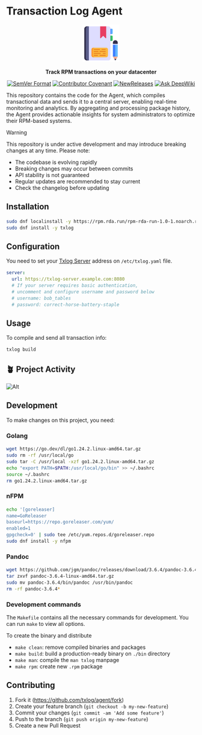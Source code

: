# Transaction Log Agent

<!-- markdownlint-disable MD033 -->
<p align="center">
  <p align="center"><img width="100" height="100" src="https://raw.githubusercontent.com/txlog/.github/refs/heads/main/profile/logbook.png" alt="The Logo"></p>
  <p align="center"><strong>Track RPM transactions on your datacenter</strong></p>
  <p align="center">
    <a href="https://semver.org"><img src="https://img.shields.io/badge/SemVer-2.0.0-22bfda.svg" alt="SemVer Format"></a>
    <a href="CODE_OF_CONDUCT.md"><img src="https://img.shields.io/badge/Contributor%20Covenant-2.1-4baaaa.svg" alt="Contributor Covenant"></a>
    <a href="https://newreleases.io/github/txlog/agent"><img src="https://newreleases.io/badge.svg" alt="NewReleases"></a>
    <a href="https://deepwiki.com/txlog/agent"><img src="https://deepwiki.com/badge.svg" alt="Ask DeepWiki"></a>
  </p>
</p>

This repository contains the code for the Agent, which compiles transactional
data and sends it to a central server, enabling real-time monitoring and
analytics. By aggregating and processing package history, the Agent provides
actionable insights for system administrators to optimize their RPM-based
systems.

> [!WARNING]
> This repository is under active development and may introduce breaking changes at any time. Please note:
>
> - The codebase is evolving rapidly
> - Breaking changes may occur between commits
> - API stability is not guaranteed
> - Regular updates are recommended to stay current
> - Check the changelog before updating

## Installation

```bash
sudo dnf localinstall -y https://rpm.rda.run/rpm-rda-run-1.0-1.noarch.rpm
sudo dnf install -y txlog
```

## Configuration

You need to set your [Txlog Server](https://txlog.rda.run/docs/server) address
on `/etc/txlog.yaml` file.

```yaml
server:
  url: https://txlog-server.example.com:8080
  # If your server requires basic authentication,
  # uncomment and configure username and password below
  # username: bob_tables
  # password: correct-horse-battery-staple
```

## Usage

To compile and send all transaction info:

```bash
txlog build
```

## 🪴 Project Activity

![Alt](https://repobeats.axiom.co/api/embed/298f7dad0c28ebbcc34d7906ca99ec3c92fd3755.svg "Repobeats analytics image")

## Development

To make changes on this project, you need:

### Golang

```bash
wget https://go.dev/dl/go1.24.2.linux-amd64.tar.gz
sudo rm -rf /usr/local/go
sudo tar -C /usr/local -xzf go1.24.2.linux-amd64.tar.gz
echo "export PATH=$PATH:/usr/local/go/bin" >> ~/.bashrc
source ~/.bashrc
rm go1.24.2.linux-amd64.tar.gz
```

### nFPM

```bash
echo '[goreleaser]
name=GoReleaser
baseurl=https://repo.goreleaser.com/yum/
enabled=1
gpgcheck=0' | sudo tee /etc/yum.repos.d/goreleaser.repo
sudo dnf install -y nfpm
```

### Pandoc

```bash
wget https://github.com/jgm/pandoc/releases/download/3.6.4/pandoc-3.6.4-linux-amd64.tar.gz
tar zxvf pandoc-3.6.4-linux-amd64.tar.gz
sudo mv pandoc-3.6.4/bin/pandoc /usr/bin/pandoc
rm -rf pandoc-3.6.4*
```

### Development commands

The `Makefile` contains all the necessary commands for development. You can run
`make` to view all options.

To create the binary and distribute

- `make clean`: remove compiled binaries and packages
- `make build`: build a production-ready binary on `./bin` directory
- `make man`: compile the `man txlog` manpage
- `make rpm`: create new `.rpm` package

## Contributing

1. Fork it (<https://github.com/txlog/agent/fork>)
2. Create your feature branch (`git checkout -b my-new-feature`)
3. Commit your changes (`git commit -am 'Add some feature'`)
4. Push to the branch (`git push origin my-new-feature`)
5. Create a new Pull Request
